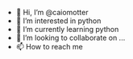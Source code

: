 - 👋 Hi, I’m @caiomotter
- 👀 I’m interested in python
- 🌱 I’m currently learning python
- 💞️ I’m looking to collaborate on ...
- 📫 How to reach me 

<!---
caiomotter/caiomotter is a ✨ special ✨ repository because its `README.md` (this file) appears on your GitHub profile.
You can click the Preview link to take a look at your changes.
--->
